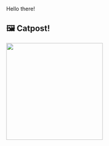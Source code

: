 Hello there!



## 🖼️ Catpost!

<sub>
    <img src="https://cdn2.thecatapi.com/images/MTY0NzA1NA.jpg" height="256">
</sub>

